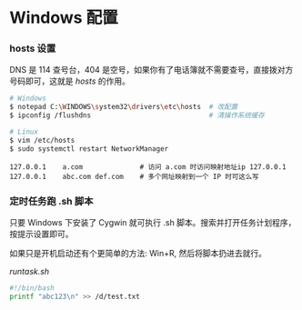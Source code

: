 # Windows 配置


### hosts 设置

DNS 是 114 查号台，404 是空号，如果你有了电话簿就不需要查号，直接拨对方号码即可，这就是 _hosts_ 的作用。

```bash
# Windows
$ notepad C:\WINDOWS\system32\drivers\etc\hosts  # 改配置
$ ipconfig /flushdns                             # 清操作系统缓存

# Linux
$ vim /etc/hosts
$ sudo systemctl restart NetworkManager
```

```text
127.0.0.1    a.com              # 访问 a.com 时访问映射地址ip 127.0.0.1
127.0.0.1    abc.com def.com    # 多个网址映射到一个 IP 时可这么写
```


### 定时任务跑 .sh 脚本

只要 Windows 下安装了 Cygwin 就可执行 .sh 脚本。搜索并打开任务计划程序，按提示设置即可。

如果只是开机启动还有个更简单的方法: Win+R, 然后将脚本扔进去就行。

_runtask.sh_

```bash
#!/bin/bash
printf "abc123\n" >> /d/test.txt
```

